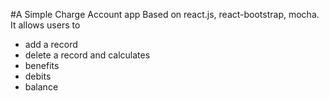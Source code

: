 #A Simple Charge Account app 
Based on react.js, react-bootstrap, mocha.
It allows users to 
- add a record
- delete a record
and calculates
- benefits
- debits
- balance
